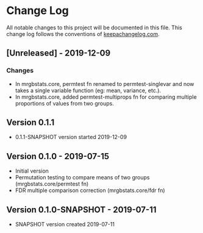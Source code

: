# Change Log
All notable changes to this project will be documented in this file. This change log follows the conventions of [keepachangelog.com](http://keepachangelog.com/).

## [Unreleased] - 2019-12-09

### Changes
- In mrgbstats.core, permtest fn renamed to permtest-singlevar and now takes a
  single variable function (eg: mean, variance, etc.).
- In mrgbstats.core, added permtest-multiprops fn for comparing multiple
  proportions of values from two groups.

## Version 0.1.1
- 0.1.1-SNAPSHOT version started 2019-12-09

## Version 0.1.0 - 2019-07-15
- Initial version
- Permutation testing to compare means of two groups (mrgbstats.core/permtest
  fn)
- FDR multiple comparison correction (mrgbstats.core/fdr fn)

## Version 0.1.0-SNAPSHOT - 2019-07-11
- SNAPSHOT version created 2019-07-11


